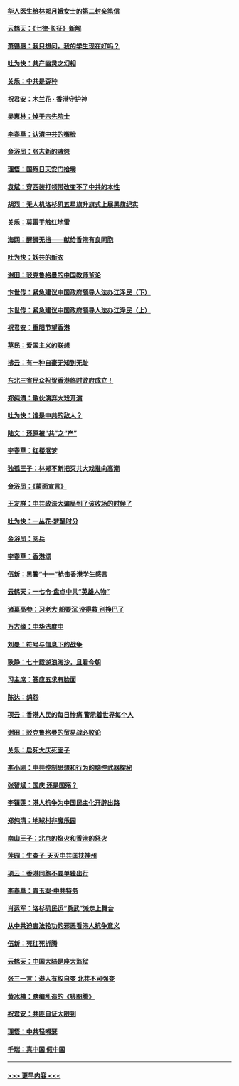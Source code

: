 #### [华人医生给林郑月娥女士的第二封亲笔信](../pages/nsc993/n11585124.md?t=10131244) 
#### [云鹤天：《七律·长征》新解](../pages/nsc993/n11584578.md?t=10131244) 
#### [萧锡惠：我只想问，我的学生现在好吗？](../pages/nsc993/n11583828.md?t=10131244) 
#### [吐为快：共产幽灵之幻相](../pages/nsc993/n11583224.md?t=10131244) 
#### [关乐：中共是孬种](../pages/nsc993/n11582099.md?t=10131244) 
#### [祝君安：木兰花 · 香港守护神](../pages/nsc993/n11581782.md?t=10131244) 
#### [吴惠林：悼于宗先院士](../pages/nsc993/n11580283.md?t=10131244) 
#### [李春草：认清中共的嘴脸](../pages/nsc993/n11579954.md?t=10131244) 
#### [金浴凤：张志新的魂怨](../pages/nsc993/n11579913.md?t=10131244) 
#### [理悟：国殇日天安门拾零](../pages/nsc993/n11579843.md?t=10131244) 
#### [袁斌：穿西装打领带改变不了中共的本性](../pages/nsc993/n11579814.md?t=10131244) 
#### [胡烈：无人机洛杉矶五星旗升旗式上展黑旗纪实](../pages/nsc993/n11579322.md?t=10131244) 
#### [关乐：莫雷手触红地雷](../pages/nsc993/n11577862.md?t=10131244) 
#### [海网：醒狮无挡——献给香港有良同胞](../pages/nsc993/n11577835.md?t=10131244) 
#### [吐为快：妖共的新衣](../pages/nsc993/n11577575.md?t=10131244) 
#### [谢田：驳克鲁格曼的中国教师爷论](../pages/nsc993/n11575034.md?t=10131244) 
#### [卞世传：紧急建议中国政府领导人法办江泽民（下）](../pages/nsc993/n11573390.md?t=10131244) 
#### [卞世传：紧急建议中国政府领导人法办江泽民（上）](../pages/nsc993/n11573208.md?t=10131244) 
#### [祝君安：重阳节望香港](../pages/nsc993/n11573190.md?t=10131244) 
#### [草民：爱国主义的联想](../pages/nsc993/n11572333.md?t=10131244) 
#### [拂云：有一种自豪无知到无耻](../pages/nsc993/n11572006.md?t=10131244) 
#### [东北三省民众祝贺香港临时政府成立！](../pages/nsc993/n11571215.md?t=10131244) 
#### [郑纯清：散伙演弃大戏开演](../pages/nsc993/n11570826.md?t=10131244) 
#### [吐为快：谁是中共的敌人？](../pages/nsc993/n11570817.md?t=10131244) 
#### [陆文：还原被“共”之“产”](../pages/nsc993/n11570798.md?t=10131244) 
#### [李春草：红楼沤梦](../pages/nsc993/n11569673.md?t=10131244) 
#### [独孤王子：林郑不断把灭共大戏推向高潮](../pages/nsc993/n11569381.md?t=10131244) 
#### [金浴凤：《蒙面宣言》](../pages/nsc993/n11569368.md?t=10131244) 
#### [王友群：中共政法大骗局到了该收场的时候了](../pages/nsc993/n11568940.md?t=10131244) 
#### [吐为快：一丛花‧梦醒时分](../pages/nsc993/n11567491.md?t=10131244) 
#### [金浴凤：阅兵](../pages/nsc993/n11567454.md?t=10131244) 
#### [李春草：香港颂](../pages/nsc993/n11567444.md?t=10131244) 
#### [伍新：黑警“十一”枪击香港学生感言](../pages/nsc993/n11567426.md?t=10131244) 
#### [云鹤天：一七令‧盘点中共“英雄人物”](../pages/nsc993/n11567091.md?t=10131244) 
#### [诸葛高参：习老大 船要沉 没得救 别挣巴了](../pages/nsc993/n11566976.md?t=10131244) 
#### [万古缘：中华法度中](../pages/nsc993/n11566726.md?t=10131244) 
#### [刘曼：符号与信息下的战争](../pages/nsc993/n11564655.md?t=10131244) 
#### [耿静：七十载逆浪淘沙，且看今朝](../pages/nsc993/n11564520.md?t=10131244) 
#### [习主席：答应五求有脸面](../pages/nsc993/n11563953.md?t=10131244) 
#### [陈达：鸽怨](../pages/nsc993/n11561879.md?t=10131244) 
#### [项云：香港人民的每日惨痛  警示着世界每个人](../pages/nsc993/n11559273.md?t=10131244) 
#### [谢田：驳克鲁格曼的贸易战必败论](../pages/nsc993/n11555840.md?t=10131244) 
#### [关乐：启死大庆死面子](../pages/nsc993/n11556823.md?t=10131244) 
#### [李小刚：中共控制思想和行为的脑控武器探秘](../pages/nsc993/n11556776.md?t=10131244) 
#### [张智斌：国庆  还是国殇？](../pages/nsc993/n11556617.md?t=10131244) 
#### [李镇莲：港人抗争为中国民主化开辟出路](../pages/nsc993/n11556570.md?t=10131244) 
#### [郑纯清：地球村非魔乐园](../pages/nsc993/n11555415.md?t=10131244) 
#### [南山王子：北京的焰火和香港的怒火](../pages/nsc993/n11555318.md?t=10131244) 
#### [莲园：生查子·天灭中共匡扶神州](../pages/nsc993/n11555302.md?t=10131244) 
#### [项云：香港同胞不要单独出行](../pages/nsc993/n11555276.md?t=10131244) 
#### [李春草：青玉案‧中共特务](../pages/nsc993/n11552356.md?t=10131244) 
#### [肖运军：洛杉矶民运“勇武”派走上舞台](../pages/nsc993/n11551595.md?t=10131244) 
#### [从中共迫害法轮功的邪恶看港人抗争意义](../pages/nsc993/n11540858.md?t=10131244) 
#### [伍新：死往死折腾](../pages/nsc993/n11550174.md?t=10131244) 
#### [云鹤天：中国大陆是座大监狱](../pages/nsc993/n11550155.md?t=10131244) 
#### [张三一言：港人有权自变 北共不可强变](../pages/nsc993/n11550132.md?t=10131244) 
#### [黄冰楠：瞎编乱造的《狼图腾》](../pages/nsc993/n11550082.md?t=10131244) 
#### [祝君安：共匪自证大限到](../pages/nsc993/n11550041.md?t=10131244) 
#### [理悟：中共轻嘚瑟](../pages/nsc993/n11547978.md?t=10131244) 
#### [千瑞：真中国 假中国](../pages/nsc993/n11547865.md?t=10131244) 

----
#### [ >>> 更早内容 <<< ](../indexes/nsc993-earlier.md)
